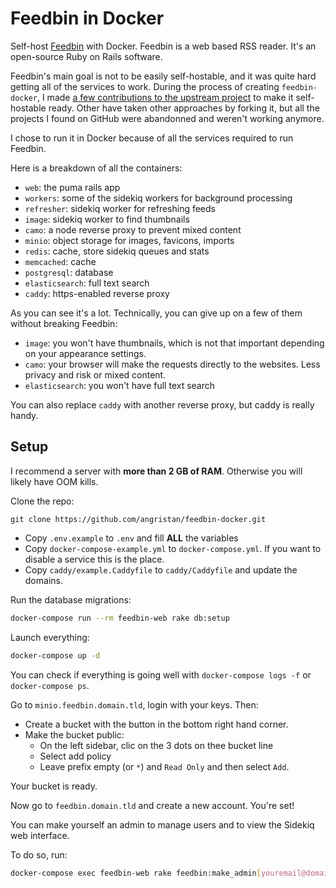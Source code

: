 # Feedbin in Docker

Self-host [Feedbin](https://github.com/feedbin/feedbin) with Docker. Feedbin is a web based RSS reader. It's an open-source Ruby on Rails software.

Feedbin's main goal is not to be easily self-hostable, and it was quite hard getting all of the services to work. During the process of creating `feedbin-docker`, I made [a few contributions to the upstream project](https://github.com/feedbin/feedbin/commits?author=angristan) to make it self-hostable ready. Other have taken other approaches by forking it, but all the projects I found on GitHub were abandonned and weren't working anymore.

I chose to run it in Docker because of all the services required to run Feedbin.

Here is a breakdown of all the containers:

* `web`: the puma rails app
* `workers`: some of the sidekiq workers for background processing
* `refresher`: sidekiq worker for refreshing feeds
* `image`: sidekiq worker to find thumbnails
* `camo`: a node reverse proxy to prevent mixed content
* `minio`: object storage for images, favicons, imports
* `redis`: cache, store sidekiq queues and stats
* `memcached`: cache
* `postgresql`: database
* `elasticsearch`: full text search
* `caddy`: https-enabled reverse proxy

As you can see it's a lot. Technically, you can give up on a few of them without breaking Feedbin:

* `image`: you won't have thumbnails, which is not that important depending on your appearance settings.
* `camo`: your browser will make the requests directly to the websites. Less privacy and risk or mixed content.
* `elasticsearch`: you won't have full text search

You can also replace `caddy` with another reverse proxy, but caddy is really handy.

## Setup

I recommend a server with **more than 2 GB of RAM**. Otherwise you will likely have OOM kills.

Clone the repo:

```
git clone https://github.com/angristan/feedbin-docker.git
```

* Copy `.env.example` to `.env` and fill **ALL** the variables
* Copy `docker-compose-example.yml` to `docker-compose.yml`. If you want to disable a service this is the place.
* Copy `caddy/example.Caddyfile` to `caddy/Caddyfile` and update the domains.

Run the database migrations:

```sh
docker-compose run --rm feedbin-web rake db:setup
```

Launch everything:

```sh
docker-compose up -d
```

You can check if everything is going well with `docker-compose logs -f` or `docker-compose ps`.


Go to `minio.feedbin.domain.tld`, login with your keys. Then:

* Create a bucket with the button in the bottom right hand corner.
* Make the bucket public:
  * On the left sidebar, clic on the 3 dots on thee bucket line
  * Select add policy
  * Leave prefix empty (or `*`) and `Read Only` and then select `Add`.

Your bucket is ready.

Now go to `feedbin.domain.tld` and create a new account. You're set!

You can make yourself an admin to manage users and to view the Sidekiq web interface.

To do so, run:

```sh
docker-compose exec feedbin-web rake feedbin:make_admin[youremail@domain.tld]
```
